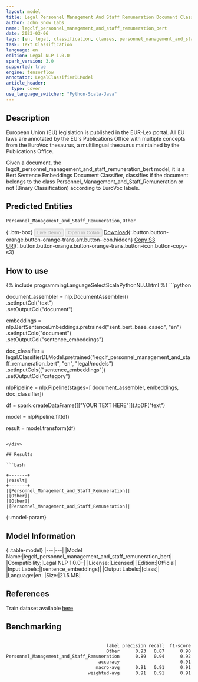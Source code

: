 ```yaml
---
layout: model
title: Legal Personnel Management And Staff Remuneration Document Classifier (EURLEX)
author: John Snow Labs
name: legclf_personnel_management_and_staff_remuneration_bert
date: 2023-03-06
tags: [en, legal, classification, clauses, personnel_management_and_staff_remuneration, licensed, tensorflow]
task: Text Classification
language: en
edition: Legal NLP 1.0.0
spark_version: 3.0
supported: true
engine: tensorflow
annotator: LegalClassifierDLModel
article_header:
  type: cover
use_language_switcher: "Python-Scala-Java"
---
```


## Description

European Union (EU) legislation is published in the EUR-Lex portal. All EU laws are annotated by the EU's Publications Office with multiple concepts from the EuroVoc thesaurus, a multilingual thesaurus maintained by the Publications Office.

Given a document, the legclf_personnel_management_and_staff_remuneration_bert model, it is a Bert Sentence Embeddings Document Classifier, classifies if the document belongs to the class Personnel_Management_and_Staff_Remuneration or not (Binary Classification) according to EuroVoc labels.

## Predicted Entities

`Personnel_Management_and_Staff_Remuneration`, `Other`

{:.btn-box}
<button class="button button-orange" disabled>Live Demo</button>
<button class="button button-orange" disabled>Open in Colab</button>
[Download](https://s3.amazonaws.com/auxdata.johnsnowlabs.com/legal/models/legclf_personnel_management_and_staff_remuneration_bert_en_1.0.0_3.0_1678111663312.zip){:.button.button-orange.button-orange-trans.arr.button-icon.hidden}
[Copy S3 URI](s3://auxdata.johnsnowlabs.com/legal/models/legclf_personnel_management_and_staff_remuneration_bert_en_1.0.0_3.0_1678111663312.zip){:.button.button-orange.button-orange-trans.button-icon.button-copy-s3}

## How to use



<div class="tabs-box" markdown="1">
{% include programmingLanguageSelectScalaPythonNLU.html %}
```python

document_assembler = nlp.DocumentAssembler()\
    .setInputCol("text")\
    .setOutputCol("document")

embeddings = nlp.BertSentenceEmbeddings.pretrained("sent_bert_base_cased", "en")\
    .setInputCols("document")\
    .setOutputCol("sentence_embeddings")

doc_classifier = legal.ClassifierDLModel.pretrained("legclf_personnel_management_and_staff_remuneration_bert", "en", "legal/models")\
    .setInputCols(["sentence_embeddings"])\
    .setOutputCol("category")

nlpPipeline = nlp.Pipeline(stages=[
    document_assembler, 
    embeddings,
    doc_classifier])

df = spark.createDataFrame([["YOUR TEXT HERE"]]).toDF("text")

model = nlpPipeline.fit(df)

result = model.transform(df)

```

</div>

## Results

```bash

+-------+
|result|
+-------+
|[Personnel_Management_and_Staff_Remuneration]|
|[Other]|
|[Other]|
|[Personnel_Management_and_Staff_Remuneration]|

```

{:.model-param}
## Model Information

{:.table-model}
|---|---|
|Model Name:|legclf_personnel_management_and_staff_remuneration_bert|
|Compatibility:|Legal NLP 1.0.0+|
|License:|Licensed|
|Edition:|Official|
|Input Labels:|[sentence_embeddings]|
|Output Labels:|[class]|
|Language:|en|
|Size:|21.5 MB|

## References

Train dataset available [here](https://huggingface.co/datasets/lex_glue)

## Benchmarking

```bash

                                      label precision recall  f1-score  support
                                      Other      0.93   0.87      0.90       47
Personnel_Management_and_Staff_Remuneration      0.89   0.94      0.92       53
                                   accuracy         -      -      0.91      100
                                  macro-avg      0.91   0.91      0.91      100
                               weighted-avg      0.91   0.91      0.91      100
```